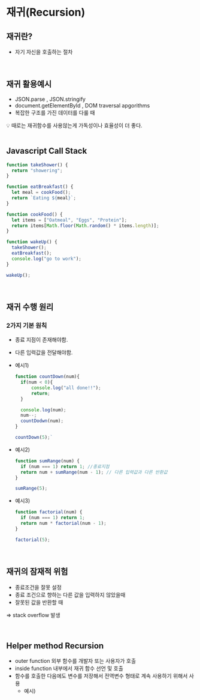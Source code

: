 # 재귀(Recursion)

## 재귀란?

- 자기 자신을 호출하는 절차

<br />

## 재귀 활용예시

- JSON.parse , JSON.stringify
- document.getElementById , DOM traversal apgorithms
- 복잡한 구조를 가진 데이터를 다룰 때

<aside>
💡 때로는 재귀함수를 사용않는게 가독성이나 효율성이 더 좋다.
</aside>

<br />

## Javascript Call Stack

```jsx
function takeShower() {
  return "showering";
}

function eatBreakfast() {
  let meal = cookFood();
  return `Eating ${meal}`;
}

function cookFood() {
  let items = ["Oatmeal", "Eggs", "Protein"];
  return items[Math.floor(Math.random() * items.length)];
}

function wakeUp() {
  takeShower();
  eatBreakfast();
  console.log("go to work");
}

wakeUp();
```

<br />

## 재귀 수행 원리

### 2가지 기본 원칙

- 종료 지점이 존재해야함.
- 다른 입력값을 전달해야함.
- 예시1)

  ```jsx
  function countDown(num){
  	if(num < 0){
  		console.log("all done!!");
  		return;
  	}

  	console.log(num);
  	num--;
  	countDodwn(num);
  }

  countDown(5);`
  ```

- 예시2)

  ```jsx
  function sumRange(num) {
    if (num === 1) return 1; //종료지점
    return num + sumRange(num - 1); // 다른 입력값과 다른 반환값
  }

  sumRange(5);
  ```

- 예시3)

  ```jsx
  function factorial(num) {
    if (num === 1) return 1;
    return num * factorial(num - 1);
  }

  factorial(5);
  ```

  <br />

## 재귀의 잠재적 위험

- 종료조건을 잘못 설정
- 종료 조건으로 향하는 다른 값을 입력하지 않았을때
- 잘못된 값을 반환할 때

⇒ stack overflow 발생

<br />

## Helper method Recursion

- outer function
  외부 함수를 개발자 또는 사용자가 호출
- inside function
  내부에서 재귀 함수 선언 및 호출
- 함수를 호출한 다음에도 변수를 저장해서 전역변수 형태로 계속 사용하기 위해서 사용
  - 예시)

